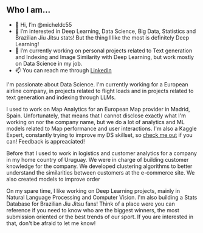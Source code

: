 ## Who I am...

- 👋 Hi, I’m @micheldc55
- 👀 I’m interested in Deep Learning, Data Science, Big Data, Statistics and Brazilian Jiu Jitsu stats! But the thing I like the most is definitely Deep Learning!
- 🌱 I’m currently working on personal projects related to Text generation and Indexing and Image Similarity with Deep Learning, but work mostly on Data Science in my job.
- 📫 You can reach me through [LinkedIn](https://www.linkedin.com/in/michel-davidovich-ds/)

I'm passionate about Data Science. I'm currently working for a European airline company, in projects related to flight loads and in projects related to text generation and indexing through LLMs.

I used to work on Map Analytics for an European Map provider in Madrid, Spain. Unfortunately, that means that I cannot disclose exactly what I'm working on nor the company name, but we do a lot of analytics and ML models related to Map performance and user interactions. I'm also a Kaggle Expert, constantly trying to improve my DS skillset, so [check me out](https://www.kaggle.com/micheldc55) if you can! Feedback is appreaciated!

Before that I used to work in logistics and customer analytics for a company in my home country of Uruguay. We were in charge of building customer knowledge for the company. We developed clustering algorithms to better understand the similarities between customers at the e-commerce site. We also created models to improve order 

On my spare time, I like working on Deep Learning projects, mainly in Natural Language Processing and Computer Vision. I'm also building a Stats Database for Brazilian Jiu Jitsu fans! Think of a place were you can reference if you need to know who are the biggest winners, the most submission oriented or the best trends of our sport. If you are interested in that, don't be afraid to let me know!

<!---
micheldc55/micheldc55 is a ✨ special ✨ repository because its `README.md` (this file) appears on your GitHub profile.
You can click the Preview link to take a look at your changes.
--->
